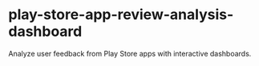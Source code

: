 # play-store-app-review-analysis-dashboard
Analyze user feedback from Play Store apps with interactive dashboards.
